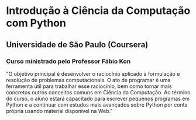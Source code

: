 # Introdução à Ciência da Computação com Python
## Universidade de São Paulo (Coursera)
### Curso ministrado pelo Professor Fábio Kon
"O objetivo principal é desenvolver o raciocínio aplicado à formulação e resolução de problemas computacionais. O ato de programar é uma ferramenta útil para trabalhar esse raciocínio, bem como tornar mais concretos outros conceitos comuns em Ciência da Computação. Ao término do curso, o aluno estará capacitado para escrever pequenos programas em Python e a continuar com estudos mais avançados sobre Python por conta própria usando material disponível na Web."
